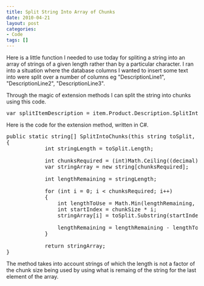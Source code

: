 ```yaml
---
title: Split String Into Array of Chunks
date: 2010-04-21
layout: post
categories:
- Code
tags: []
---
```


Here is a little function I needed to use today for spliting a string into an array of strings of a given length rather than by a particular character. I ran into a situation where the database columns I wanted to insert some text into were split over a number of columns eg "DescriptionLine1", "DescriptionLine2", "DescriptionLine3".

Through the magic of extension methods I can split the string into chunks using this code.

<pre class="prettyprint">
var splitItemDescription = item.Product.Description.SplitIntoChunks(40);
</pre>

Here is the code for the extension method, written in C#.

<pre class="prettyprint">
public static string[] SplitIntoChunks(this string toSplit, int chunkSize)
{
            int stringLength = toSplit.Length;

            int chunksRequired = (int)Math.Ceiling((decimal)stringLength / (decimal)chunkSize);
            var stringArray = new string[chunksRequired];

            int lengthRemaining = stringLength;

            for (int i = 0; i < chunksRequired; i++)
            {
                int lengthToUse = Math.Min(lengthRemaining, chunkSize);
                int startIndex = chunkSize * i;
                stringArray[i] = toSplit.Substring(startIndex, lengthToUse);
            
                lengthRemaining = lengthRemaining - lengthToUse;
            }
            
            return stringArray;
}
</pre>

The method takes into account strings of which the length is not a factor of the chunk size being used by using what is remaing of the string for the last element of the array.